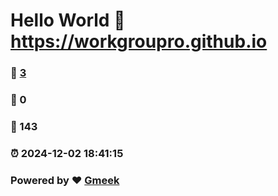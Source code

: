 # Hello World  :link: https://workgroupro.github.io 
### :page_facing_up: [3](https://workgroupro.github.io/tag.html) 
### :speech_balloon: 0 
### :hibiscus: 143 
### :alarm_clock: 2024-12-02 18:41:15 
### Powered by :heart: [Gmeek](https://github.com/Meekdai/Gmeek)
